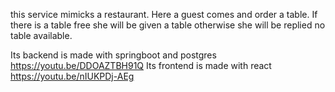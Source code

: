 

this service mimicks a restaurant. Here a guest comes and order a table. If there is a table free she will be given a table otherwise she will be replied no table available. 

Its backend is made with springboot and postgres  https://youtu.be/DDOAZTBH91Q 
Its frontend is made with react https://youtu.be/nIUKPDj-AEg 
